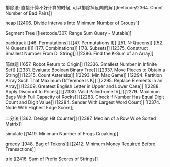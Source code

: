 
排除法:
直接计算不好计算的时候, 可以排除掉反向的解
[[leetcode/2364. Count Number of Bad Pairs]]

heap
[[2406. Divide Intervals Into Minimum Number of Groups]]


Segment Tree
[[leetcode/307. Range Sum Query - Mutable]]


backtrack
[[46. Permutations]]
[[47. Permutations II]]
[[51. N-Queens]]
[[52. N-Queens II]]
[[77. Combinations]]
[[78. Subsets]]
[[2375. Construct Smallest Number From DI String]]
[[2386. Find the K-Sum of an Array]]


简单题
[[657. Robot Return to Origin]]
[[2336. Smallest Number in Infinite Set]]
[[2331. Evaluate Boolean Binary Tree]]
[[2337. Move Pieces to Obtain a String]]
[[2315. Count Asterisks]]
[[2293. Min Max Game]]
[[2294. Partition Array Such That Maximum Difference Is K]]
[[2295. Replace Elements in an Array]]
[[2309. Greatest English Letter in Upper and Lower Case]]
[[2288. Apply Discount to Prices]]
[[2330. Valid Palindrome IV]]
[[2279. Maximum Bags With Full Capacity of Rocks]]
[[2283. Check if Number Has Equal Digit Count and Digit Value]]
[[2284. Sender With Largest Word Count]]
[[2374. Node With Highest Edge Score]]

二分法
[[362. Design Hit Counter]]
[[2387. Median of a Row Wise Sorted Matrix]]


simulate
[[1419. Minimum Number of Frogs Croaking]]

greedy
[[948. Bag of Tokens]]
[[2412. Minimum Money Required Before Transactions]]


trie
[[2416. Sum of Prefix Scores of Strings]]